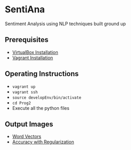 # SentiAna
Sentiment Analysis using NLP techniques built ground up 
 
## Prerequisites
  - [VirtualBox Installation](https://www.virtualbox.org/wiki/Downloads)
  - [Vagrant Installation](https://www.vagrantup.com/downloads.html)
  
## Operating Instructions
  - `vagrant up` 
  - `vagrant ssh` 
  - `source developEnv/bin/activate`
  - `cd Prog2`
  - Execute all the python files  
  
## Output Images 
  - [Word Vectors](/Prog2/q3_word_vectors.png?raw=true)
  - [Accuracy with Regularization](/design/q4_reg_v_acc.png?raw=true)
